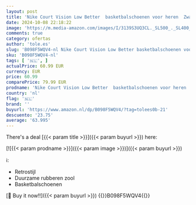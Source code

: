 ```yaml
---
layout: post
title: 'Nike Court Vision Low Better  basketbalschoenen voor heren  Zwart Wit Zwart  41 EU'
date: 2024-10-08 22:18:22
image: 'https://m.media-amazon.com/images/I/3139S3UQ3CL._SL500_._SL400_.jpg'
comments: true
category: ofertas
author: 'tole.es'
slug: 'B098F5WQV4-nl Nike Court Vision Low Better basketbalschoenen voor heren...'
sku: 'B098F5WQV4-nl'
tags: [ '🇳🇱', ]
actualPrice: 60.99 EUR
currency: EUR
price: 60.99
comparePrice: 79.99 EUR
prodname: 'Nike Court Vision Low Better  basketbalschoenen voor heren  Zwart Wit Zwart  41 EU'
country: 'nl'
flag: '🇳🇱'
brand: ''
buyurl: 'https://www.amazon.nl/dp/B098F5WQV4/?tag=tolees0b-21'
descuento: '23.75'
average: '63.995'
---
```


There's a deal [{{< param title >}}]({{< param buyurl >}})  here:

[![{{< param prodname >}}]({{< param image >}})]({{< param buyurl >}})

ℹ️:

- Retrostijl
- Duurzame rubberen zool
- Basketbalschoenen

[🛒 Buy it now!!]({{< param buyurl >}})
{{<world>}}B098F5WQV4{{</world>}}
